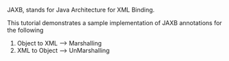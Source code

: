 JAXB, stands for Java Architecture for XML Binding. 

This tutorial demonstrates a sample implementation of JAXB annotations for the following

1. Object to XML --> Marshalling
2. XML to Object --> UnMarshalling

